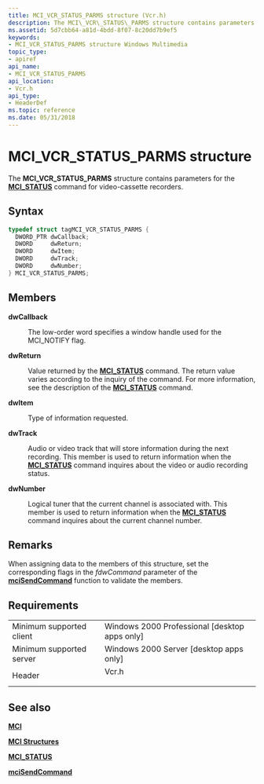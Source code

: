 ```yaml
---
title: MCI_VCR_STATUS_PARMS structure (Vcr.h)
description: The MCI\_VCR\_STATUS\_PARMS structure contains parameters for the MCI\_STATUS command for video-cassette recorders.
ms.assetid: 5d7cbb64-a81d-4bdd-8f07-8c20dd7b9ef5
keywords:
- MCI_VCR_STATUS_PARMS structure Windows Multimedia
topic_type:
- apiref
api_name:
- MCI_VCR_STATUS_PARMS
api_location:
- Vcr.h
api_type:
- HeaderDef
ms.topic: reference
ms.date: 05/31/2018
---
```


# MCI\_VCR\_STATUS\_PARMS structure

The **MCI\_VCR\_STATUS\_PARMS** structure contains parameters for the [**MCI\_STATUS**](mci-status.md) command for video-cassette recorders.

## Syntax


```C++
typedef struct tagMCI_VCR_STATUS_PARMS {
  DWORD_PTR dwCallback;
  DWORD     dwReturn;
  DWORD     dwItem;
  DWORD     dwTrack;
  DWORD     dwNumber;
} MCI_VCR_STATUS_PARMS;
```



## Members

<dl> <dt>

**dwCallback**
</dt> <dd>

The low-order word specifies a window handle used for the MCI\_NOTIFY flag.

</dd> <dt>

**dwReturn**
</dt> <dd>

Value returned by the [**MCI\_STATUS**](mci-status.md) command. The return value varies according to the inquiry of the command. For more information, see the description of the [**MCI\_STATUS**](mci-status-parms.md) command.

</dd> <dt>

**dwItem**
</dt> <dd>

Type of information requested.

</dd> <dt>

**dwTrack**
</dt> <dd>

Audio or video track that will store information during the next recording. This member is used to return information when the [**MCI\_STATUS**](mci-status-parms.md) command inquires about the video or audio recording status.

</dd> <dt>

**dwNumber**
</dt> <dd>

Logical tuner that the current channel is associated with. This member is used to return information when the [**MCI\_STATUS**](mci-status.md) command inquires about the current channel number.

</dd> </dl>

## Remarks

When assigning data to the members of this structure, set the corresponding flags in the *fdwCommand* parameter of the [**mciSendCommand**](https://msdn.microsoft.com/library/Dd757160(v=VS.85).aspx) function to validate the members.

## Requirements



|                                     |                                                                                  |
|-------------------------------------|----------------------------------------------------------------------------------|
| Minimum supported client<br/> | Windows 2000 Professional \[desktop apps only\]<br/>                       |
| Minimum supported server<br/> | Windows 2000 Server \[desktop apps only\]<br/>                             |
| Header<br/>                   | <dl> <dt>Vcr.h</dt> </dl> |



## See also

<dl> <dt>

[**MCI**](mci.md)
</dt> <dt>

[**MCI Structures**](mci-structures.md)
</dt> <dt>

[**MCI\_STATUS**](mci-status.md)
</dt> <dt>

[**mciSendCommand**](https://msdn.microsoft.com/library/Dd757160(v=VS.85).aspx)
</dt> </dl>

 

 





